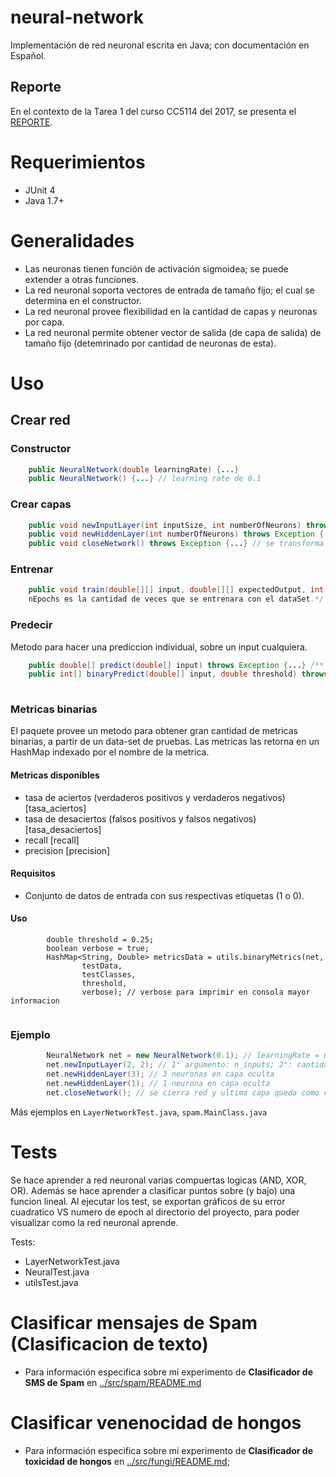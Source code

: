 # neural-network
Implementación de red neuronal escrita en Java; con documentación en Español.
## Reporte
En el contexto de la Tarea 1 del curso CC5114 del 2017, se presenta el [REPORTE](https://github.com/Vichoko/neural-network/blob/master/REPORT.md).

# Requerimientos
* JUnit 4
* Java 1.7+

# Generalidades
* Las neuronas tienen función de activación sigmoidea; se puede extender a otras funciones.
* La red neuronal soporta vectores de entrada de tamaño fijo; el cual se determina en el constructor.
* La red neuronal provee flexibilidad en la cantidad de capas y neuronas por capa.
* La red neuronal permite obtener vector de salida (de capa de salida) de tamaño fijo (detemrinado por cantidad de neuronas de esta).

# Uso
## Crear red
### Constructor
```Java
	public NeuralNetwork(double learningRate) {...}
	public NeuralNetwork() {...} // learning rate de 0.1
```

### Crear capas
```Java
	public void newInputLayer(int inputSize, int numberOfNeurons) throws Exception {...} // Crear capa de entrada
	public void newHiddenLayer(int numberOfNeurons) throws Exception {...} // crear capa oculta o de salida
	public void closeNetwork() throws Exception {...} // se transforma ultima capa en capa de salida
```

### Entrenar
```Java
	public void train(double[][] input, double[][] expectedOutput, int nEpochs) throws Exception {...} /** input y expectedOutput deben tener la misma cantidad de elementos, 
	nEpochs es la cantidad de veces que se entrenara con el dataSet.*/

```

### Predecir
Metodo para hacer una prediccion individual, sobre un input cualquiera.

```Java
	public double[] predict(double[] input) throws Exception {...} /** retorna vector de predicciones (con valores entre 0 y 1) con tamaño igual a la cantidad de neuronas de la capa de salida */
	public int[] binaryPredict(double[] input, double threshold) throws Exception {...} /** Metodo para forzar predicciones binarias, se evalua cada elemento de la predicción mediante el threshold y se deja un valor 0 o 1 en el vector */
	
```

### Metricas binarias
El paquete provee un metodo para obtener gran cantidad de metricas binarias, a partir de un data-set de pruebas.
Las metricas las retorna en un HashMap indexado por el nombre de la metrica.

#### Metricas disponibles
* tasa de aciertos (verdaderos positivos y verdaderos negativos) [tasa_aciertos]
* tasa de desaciertos (falsos positivos y falsos negativos) [tasa_desaciertos]
* recall [recall]
* precision [precision]

#### Requisitos
* Conjunto de datos de entrada con sus respectivas etiquetas (1 o 0).

#### Uso
```
		double threshold = 0.25;
		boolean verbose = true;
		HashMap<String, Double> metricsData = utils.binaryMetrics(net,
				testData,
				testClasses, 
				threshold,
				verbose); // verbose para imprimir en consola mayor informacion
				
```
### Ejemplo
```Java
		NeuralNetwork net = new NeuralNetwork(0.1); // learningRate = 0.1
		net.newInputLayer(2, 2); // 1° argumento: n_inputs; 2°: cantidad de neuronas en capa
		net.newHiddenLayer(3); // 3 neuronas en capa oculta
		net.newHiddenLayer(1); // 1 neurona en capa oculta
		net.closeNetwork(); // se cierra red y ultima capa queda como capa de salida (1 salida, en este ejemplo).
```
Más ejemplos en ```LayerNetworkTest.java```, ```spam.MainClass.java```


# Tests
Se hace aprender a red neuronal varias compuertas logicas (AND, XOR, OR). Además se hace aprender a clasificar puntos sobre (y bajo) una funcion lineal.
Al ejecutar los test, se exportan gráficos de su error cuadratico VS numero de epoch al directorio del proyecto, para poder visualizar como la red neuronal aprende.

Tests:
* LayerNetworkTest.java
* NeuralTest.java
* utilsTest.java

# Clasificar mensajes de Spam (Clasificacion de texto)
* Para información especifica sobre mi experimento de **Clasificador de SMS de Spam** en [../src/spam/README.md](https://github.com/Vichoko/neural-network/blob/master/src/spam/README.md)

# Clasificar venenocidad de hongos
* Para información especifica sobre mi experimento de **Clasificador de toxicidad de hongos** en [../src/fungi/README.md](https://github.com/Vichoko/neural-network/blob/master/src/fungi/README.md);